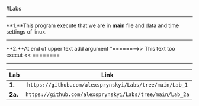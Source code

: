 #Labs 
***
**1.**This program execute that we are in __main__ file and data and time settings of linux.
***
**2.**At end of upper text add argument "========>> This text too execut << ========
***
|Lab   |Link          |
|------|:------------:|
|**1.**|`https://github.com/alexsprynskyi/Labs/tree/main/Lab_1`|
|**2a.**|`https://github.com/alexsprynskyi/Labs/tree/main/Lab_2a`|

